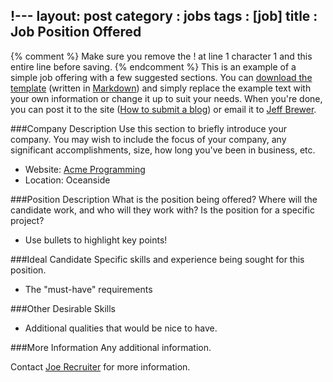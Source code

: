 !---
layout: post
category : jobs
tags : [job]
title : Job Position Offered 
---
{% comment %} Make sure you remove the ! at line 1 character 1 and this entire line before saving. {% endcomment %}
This is an example of a simple job offering with a few suggested sections. You can [download the template](/examples/2013-12-10-job-template.md) (written in [Markdown](http://daringfireball.net/projects/markdown/)) and simply replace the example text with your own information or change it up to suit your needs. When you're done, you can post it to the site ([How to submit a blog](/github.html)) or email it to [Jeff Brewer](mailto:jeffery.brewer@gmail.com). 

###Company Description
Use this section to briefly introduce your company. You may wish to include the focus of your company, any significant accomplishments, size, how long you've been in business, etc. 

* Website: [Acme Programming](http://www.gm.com "Really General Motors")
* Location: Oceanside


###Position Description
What is the position being offered? Where will the candidate work, and who will they work with? Is the position for a specific project? 

* Use bullets to highlight key points!

###Ideal Candidate
Specific skills and experience being sought for this position.

* The "must-have" requirements

###Other Desirable Skills
* Additional qualities that would be nice to have.

###More Information
Any additional information.

Contact [Joe Recruiter](mailto:jr@somecom.com) for more information.